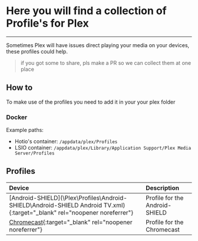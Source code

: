 # Here you will find a collection of Profile's for Plex

------

Sometimes Plex will have issues direct playing your media on your devices, these profiles could help.

> if you got some to share, pls make a PR so we can collect them at one place

## How to

To make use of the profiles you need to add it in your your plex folder

### Docker

Example paths:

* Hotio's container:  `/appdata/plex/Profiles`
* LSIO container: `/appdata/plex/Library/Application Support/Plex Media Server/Profiles`

## Profiles

| Device                                                       | Description                    |
| :----------------------------------------------------------- | :----------------------------- |
| [Android-SHIELD](\Plex\Profiles\Android-SHIELD\Android-SHIELD Android TV.xml){:target="_blank" rel="noopener noreferrer"} | Profile for the Android-SHIELD |
| [Chromecast](\Plex\Profiles\Chromecast\Chromecast.xml){:target="_blank" rel="noopener noreferrer"} | Profile for the Chromecast     |
